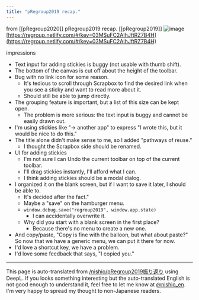 ```yaml
---
title: "pRegroup2019 recap."
---
```


from [[pRegroup2020]]
pRegroup2019 recap.
[[pRegroup2019]]
![image](https://gyazo.com/6721977ff69e640eb795e6c6c86603e6/thumb/1000)
[https://regroup.netlify.com/#/key=03MSuFC2AIhJftRZ7B4H](https://regroup.netlify.com/#/key=03MSuFC2AIhJftRZ7B4H)

impressions
- Text input for adding stickies is buggy (not usable with thumb shift).
- The bottom of the canvas is cut off about the height of the toolbar.
- Bug with no link icon for some reason.
    - It's tedious to scroll through Scrapbox to find the desired link when you see a sticky and want to read more about it.
    - Should still be able to jump directly.
- The grouping feature is important, but a list of this size can be kept open.
    - The problem is more serious: the text input is buggy and cannot be easily drawn out.
- I'm using stickies like "-> another app" to express "I wrote this, but it would be nice to do this."
- The title alone didn't make sense to me, so I added "pathways of reuse."
    - I thought the Scrapbox side should be renamed.
- UI for adding stickies
    - I'm not sure I can Undo the current toolbar on top of the current toolbar.
    - I'll drag stickies instantly, I'll afford what I can.
    - I think adding stickies should be a modal dialog.
- I organized it on the blank screen, but if I want to save it later, I should be able to.
    - It's decided after the fact."
    - Maybe a "save" on the hamburger menu.
    - `window.debug.save("regroup2019", window.app.state)`
        - I can accidentally overwrite it.
    - Why did you start with a blank screen in the first place?
        - Because there's no menu to create a new one.
- And copy/paste, "Copy is fine with the balloon, but what about paste?" So now that we have a generic menu, we can put it there for now.
- I'd love a shortcut key, we have a problem.
- I'd love some feedback that says, "I copied you."


---
This page is auto-translated from [/nishio/pRegroup2019振り返り](https://scrapbox.io/nishio/pRegroup2019振り返り) using DeepL. If you looks something interesting but the auto-translated English is not good enough to understand it, feel free to let me know at [@nishio_en](https://twitter.com/nishio_en). I'm very happy to spread my thought to non-Japanese readers.